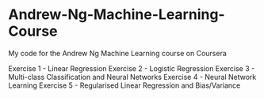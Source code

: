 # Andrew-Ng-Machine-Learning-Course
My code for the Andrew Ng Machine Learning course on Coursera

Exercise 1 - Linear Regression
Exercise 2 - Logistic Regression
Exercise 3 - Multi-class Classification and Neural Networks
Exercise 4 - Neural Network Learning
Exercise 5 - Regularised Linear Regression and Bias/Variance
  
